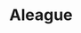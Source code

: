 ---
title: Aleague
crosslinks:
- soccer
- BrasilOnReddit
- soccerstreams
- AleagueGoneWild
- NewcastleUnitedJets
- nrl
- JLeague
- SydneyFC
- hmmm
- hockey
- LucyZelic
- udinese
- soccercourt
- Getdownmrpresident
- MLS
- aleaguegonewild
- CCMFC
- sydneyfc
---